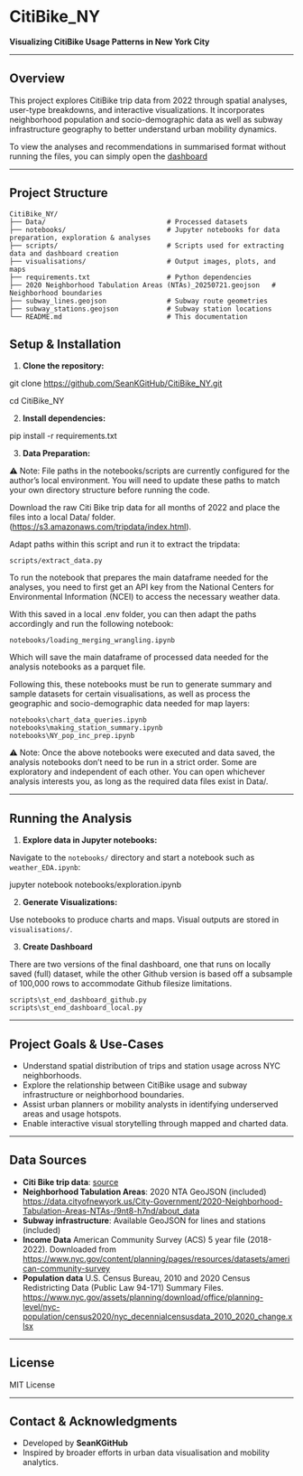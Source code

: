 # CitiBike_NY

**Visualizing CitiBike Usage Patterns in New York City**

---

## Overview

This project explores CitiBike trip data from 2022 through spatial analyses, user-type breakdowns, and interactive visualizations. It incorporates neighborhood population and socio-demographic data as well as subway infrastructure geography to better understand urban mobility dynamics.

To view the analyses and recommendations in summarised format without running the files, you can simply open the [dashboard](https://citibikeny-bds8rujq4bcgrepucgv2oc.streamlit.app/)

---

## Project Structure

```
CitiBike_NY/
├── Data/                              # Processed datasets
├── notebooks/                         # Jupyter notebooks for data preparation, exploration & analyses
├── scripts/                           # Scripts used for extracting data and dashboard creation
├── visualisations/                    # Output images, plots, and maps
├── requirements.txt                   # Python dependencies
├── 2020 Neighborhood Tabulation Areas (NTAs)_20250721.geojson   # Neighborhood boundaries
├── subway_lines.geojson               # Subway route geometries
├── subway_stations.geojson            # Subway station locations
└── README.md                          # This documentation
```


## Setup & Installation

1. **Clone the repository:**

git clone https://github.com/SeanKGitHub/CitiBike_NY.git


cd CitiBike_NY


2. **Install dependencies:**

pip install -r requirements.txt


3. **Data Preparation:**

⚠️ Note: File paths in the notebooks/scripts are currently configured for the author’s local environment. You will need to update these paths to match your own directory structure before running the code.

Download the raw Citi Bike trip data for all months of 2022 and place the files into a local Data/ folder. (https://s3.amazonaws.com/tripdata/index.html).

Adapt paths within this script and run it to extract the tripdata: 
    
    scripts/extract_data.py

To run the notebook that prepares the main dataframe needed for the analyses, you need to first get an API key from the National Centers for Environmental Information (NCEI) to access the necessary weather data.

With this saved in a local .env folder, you can then adapt the paths accordingly and run the following notebook:

    notebooks/loading_merging_wrangling.ipynb

Which will save the main dataframe of processed data needed for the analysis notebooks as a parquet file.

Following this, these notebooks must be run to generate summary and sample datasets for certain visualisations, as well as process the geographic and socio-demographic data needed for map layers:

    notebooks\chart_data_queries.ipynb
    notebooks\making_station_summary.ipynb
    notebooks\NY_pop_inc_prep.ipynb

⚠️ Note: Once the above notebooks were executed and data saved, the analysis notebooks don’t need to be run in a strict order. Some are exploratory and independent of each other. You can open whichever analysis interests you, as long as the required data files exist in Data/.

---

## Running the Analysis

1. **Explore data in Jupyter notebooks:**

Navigate to the `notebooks/` directory and start a notebook such as `weather_EDA.ipynb`:

jupyter notebook notebooks/exploration.ipynb


2. **Generate Visualizations:**

Use notebooks to produce charts and maps. Visual outputs are stored in `visualisations/`.

3. **Create Dashboard**

There are two versions of the final dashboard, one that runs on locally saved (full) dataset, while the other Github version is based off a subsample of 100,000 rows to accommodate Github filesize limitations.
    
    scripts\st_end_dashboard_github.py
    scripts\st_end_dashboard_local.py

---

## Project Goals & Use-Cases

- Understand spatial distribution of trips and station usage across NYC neighborhoods.
- Explore the relationship between CitiBike usage and subway infrastructure or neighborhood boundaries.
- Assist urban planners or mobility analysts in identifying underserved areas and usage hotspots.
- Enable interactive visual storytelling through mapped and charted data.

---

## Data Sources

- **Citi Bike trip data**: [source](https://s3.amazonaws.com/tripdata/index.html)
- **Neighborhood Tabulation Areas**: 2020 NTA GeoJSON (included) https://data.cityofnewyork.us/City-Government/2020-Neighborhood-Tabulation-Areas-NTAs-/9nt8-h7nd/about_data 
- **Subway infrastructure**: Available GeoJSON for lines and stations (included)
- **Income Data** American Community Survey (ACS) 5 year file (2018-2022). Downloaded from https://www.nyc.gov/content/planning/pages/resources/datasets/american-community-survey
- **Population data** U.S. Census Bureau, 2010 and 2020 Census Redistricting Data (Public Law 94-171) Summary Files. https://www.nyc.gov/assets/planning/download/office/planning-level/nyc-population/census2020/nyc_decennialcensusdata_2010_2020_change.xlsx

---

## License

MIT License

---

## Contact & Acknowledgments

- Developed by **SeanKGitHub**
- Inspired by broader efforts in urban data visualisation and mobility analytics.